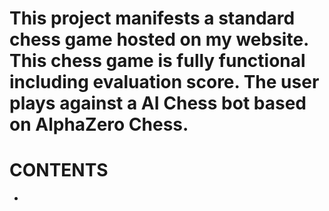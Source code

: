 # This project manifests a standard chess game hosted on my website. This chess game is fully functional including evaluation score. The user plays against a AI Chess bot based on AlphaZero Chess.

# CONTENTS
-   